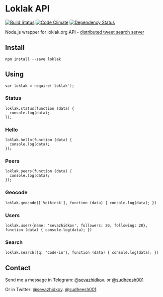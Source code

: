# Loklak API
[![Build Status](https://travis-ci.org/loklak/loklak_nodejs_api.svg?branch=master)](https://travis-ci.org/loklak/loklak_nodejs_api)
[![Code Climate](https://codeclimate.com/github/sudheesh001/loklak-node/badges/gpa.svg)](https://codeclimate.com/github/sudheesh001/loklak-node)
[![Dependency Status](https://gemnasium.com/badges/github.com/loklak/loklak_nodejs_api.svg)](https://gemnasium.com/github.com/loklak/loklak_nodejs_api)

Node.js wrapper for loklak.org API - [distributed tweet search server](https://github.com/loklak/loklak_server)
## Install
```
npm install --save loklak
```
## Using
```
var loklak = require('loklak');
```
### Status
```
loklak.status(function (data) {
  console.log(data);
});
```
### Hello
```
loklak.hello(function (data) {
  console.log(data);
});
```
### Peers
```
loklak.peers(function (data) {
  console.log(data);
});
```
### Geocode
```
loklak.geocode(['Votkinsk'], function (data) { console.log(data); })
```
### Users
```
loklak.user({name: 'sevazhidkov', followers: 20, following: 20}, function (data) { console.log(data); })
```
### Search
```
loklak.search({q: 'Code-in'}, function (data) { console.log(data); })
```

## Contact
Send me a message in Telegram: [@sevazhidkov](https://telegram.me/sevazhidkov). or [@sudheesh001](https://telegram.me/sudheesh001)

Or in Twitter: [@sevazhidkov](https://twitter.com/sevazhidkov). [@sudheesh001](https://twitter.com/sudheesh001)
